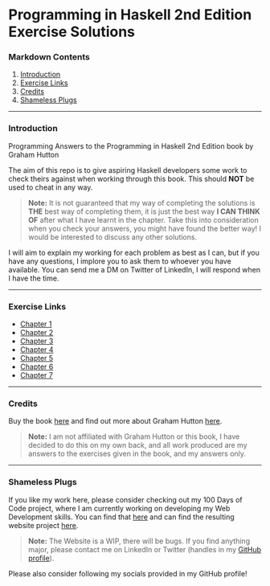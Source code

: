 # Programming in Haskell 2nd Edition Exercise Solutions

### Markdown Contents

1. [Introduction](#introduction)
2. [Exercise Links](#exercise-links)
3. [Credits](#credits)
4. [Shameless Plugs](#shameless-plugs)

---

### Introduction
Programming Answers to the Programming in Haskell 2nd Edition book by Graham Hutton

The aim of this repo is to give aspiring Haskell developers some work to check theirs against when working through this book. This should **NOT** be used to cheat in any way.

>**Note:** It is not guaranteed that my way of completing the solutions is **THE** best way of completing them, it is just the best way **I CAN THINK OF** after what I have learnt in the chapter. Take this into consideration when you check your answers, you might have found the better way! I would be interested to discuss any other solutions.

I will aim to explain my working for each problem as best as I can, but if you have any questions, I implore you to ask them to whoever you have available. You can send me a DM on Twitter of LinkedIn, I will respond when I have the time.

---

### Exercise Links

- [Chapter 1](/docs/chap1.hs)
- [Chapter 2](/docs/chap2.hs)
- [Chapter 3](/docs/chap3.hs)
- [Chapter 4](/docs/chap4.hs)
- [Chapter 5](/docs/chap5.hs)
- [Chapter 6](/docs/chap6.hs)
- [Chapter 7](/docs/chap7.hs)
<!---
- [Chapter 8]
- [Chapter 9]
- [Chapter 10]
- [Chapter 11]
- [Chapter 12]
- [Chapter 13]
- [Chapter 14]
- [Chapter 15]
- [Chapter 16]
- [Chapter 17]
--->

---

### Credits

Buy the book [here](https://www.amazon.co.uk/Programming-Haskell-Graham-Hutton/dp/1316626229/ref=tmm_pap_swatch_0?_encoding=UTF8&sr) and find out more about Graham Hutton [here](https://www.cs.nott.ac.uk/~pszgmh/).

>**Note:** I am not affiliated with Graham Hutton or this book, I have decided to do this on my own back, and all work produced are my answers to the exercises given in the book, and my answers only.

---

### Shameless Plugs

If you like my work here, please consider checking out my 100 Days of Code project, where I am currently working on developing my Web Development skills. You can find that [here](https://github.com/CellOrwell/cellorwell.github.io) and can find the resulting website project [here](https://cellorwell.github.io).

>**Note:** The Website is a WIP, there will be bugs. If you find anything major, please contact me on LinkedIn or Twitter (handles in my [GitHub profile](https://github.com/CellOrwell)).

Please also consider following my socials provided in my GitHub profile!